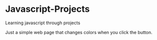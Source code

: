 # Javascript-Projects
Learning javascript through projects

Just a simple web page that changes colors when you click the button.
